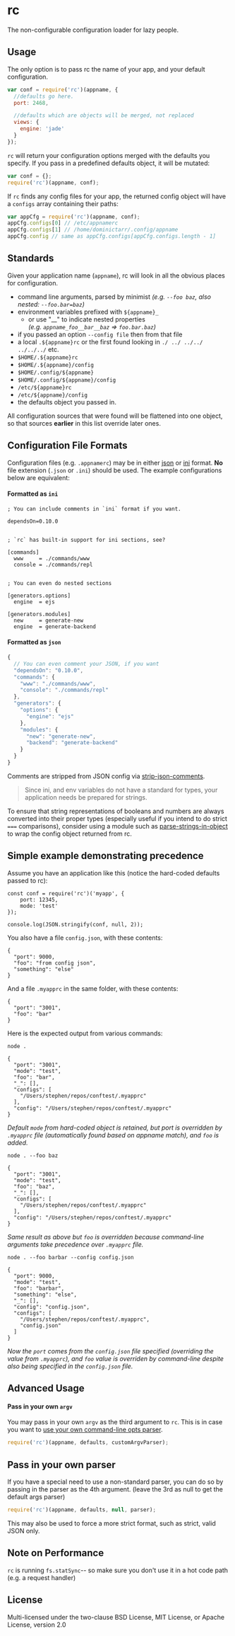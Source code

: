 # rc

The non-configurable configuration loader for lazy people.

## Usage

The only option is to pass rc the name of your app, and your default configuration.

```javascript
var conf = require('rc')(appname, {
  //defaults go here.
  port: 2468,

  //defaults which are objects will be merged, not replaced
  views: {
    engine: 'jade'
  }
});
```

`rc` will return your configuration options merged with the defaults you specify. If you pass in a predefined defaults
object, it will be mutated:

```javascript
var conf = {};
require('rc')(appname, conf);
```

If `rc` finds any config files for your app, the returned config object will have a `configs` array containing their
paths:

```javascript
var appCfg = require('rc')(appname, conf);
appCfg.configs[0] // /etc/appnamerc
appCfg.configs[1] // /home/dominictarr/.config/appname
appCfg.config // same as appCfg.configs[appCfg.configs.length - 1]
```

## Standards

Given your application name (`appname`), rc will look in all the obvious places for configuration.

* command line arguments, parsed by minimist _(e.g. `--foo baz`, also nested: `--foo.bar=baz`)_
* environment variables prefixed with `${appname}_`
    * or use "\_\_" to indicate nested properties <br/> _(e.g. `appname_foo__bar__baz` => `foo.bar.baz`)_
* if you passed an option `--config file` then from that file
* a local `.${appname}rc` or the first found looking in `./ ../ ../../ ../../../` etc.
* `$HOME/.${appname}rc`
* `$HOME/.${appname}/config`
* `$HOME/.config/${appname}`
* `$HOME/.config/${appname}/config`
* `/etc/${appname}rc`
* `/etc/${appname}/config`
* the defaults object you passed in.

All configuration sources that were found will be flattened into one object, so that sources **earlier** in this list
override later ones.

## Configuration File Formats

Configuration files (e.g. `.appnamerc`) may be in either [json](http://json.org/example)
or [ini](http://en.wikipedia.org/wiki/INI_file) format. **No** file extension (`.json` or `.ini`) should be used. The
example configurations below are equivalent:

#### Formatted as `ini`

```
; You can include comments in `ini` format if you want.

dependsOn=0.10.0


; `rc` has built-in support for ini sections, see?

[commands]
  www     = ./commands/www
  console = ./commands/repl


; You can even do nested sections

[generators.options]
  engine  = ejs

[generators.modules]
  new     = generate-new
  engine  = generate-backend

```

#### Formatted as `json`

```javascript
{
  // You can even comment your JSON, if you want
  "dependsOn": "0.10.0",
  "commands": {
    "www": "./commands/www",
    "console": "./commands/repl"
  },
  "generators": {
    "options": {
      "engine": "ejs"
    },
    "modules": {
      "new": "generate-new",
      "backend": "generate-backend"
    }
  }
}
```

Comments are stripped from JSON config via [strip-json-comments](https://github.com/sindresorhus/strip-json-comments).

> Since ini, and env variables do not have a standard for types, your application needs be prepared for strings.

To ensure that string representations of booleans and numbers are always converted into their proper types (especially
useful if you intend to do strict `===` comparisons), consider using a module such
as [parse-strings-in-object](https://github.com/anselanza/parse-strings-in-object) to wrap the config object returned
from rc.

## Simple example demonstrating precedence

Assume you have an application like this (notice the hard-coded defaults passed to rc):

```
const conf = require('rc')('myapp', {
    port: 12345,
    mode: 'test'
});

console.log(JSON.stringify(conf, null, 2));
```

You also have a file `config.json`, with these contents:

```
{
  "port": 9000,
  "foo": "from config json",
  "something": "else"
}
```

And a file `.myapprc` in the same folder, with these contents:

```
{
  "port": "3001",
  "foo": "bar"
}
```

Here is the expected output from various commands:

`node .`

```
{
  "port": "3001",
  "mode": "test",
  "foo": "bar",
  "_": [],
  "configs": [
    "/Users/stephen/repos/conftest/.myapprc"
  ],
  "config": "/Users/stephen/repos/conftest/.myapprc"
}
```

*Default `mode` from hard-coded object is retained, but port is overridden by `.myapprc` file (automatically found based
on appname match), and `foo` is added.*

`node . --foo baz`

```
{
  "port": "3001",
  "mode": "test",
  "foo": "baz",
  "_": [],
  "configs": [
    "/Users/stephen/repos/conftest/.myapprc"
  ],
  "config": "/Users/stephen/repos/conftest/.myapprc"
}
```

*Same result as above but `foo` is overridden because command-line arguments take precedence over `.myapprc` file.*

`node . --foo barbar --config config.json`

```
{
  "port": 9000,
  "mode": "test",
  "foo": "barbar",
  "something": "else",
  "_": [],
  "config": "config.json",
  "configs": [
    "/Users/stephen/repos/conftest/.myapprc",
    "config.json"
  ]
}
```

*Now the `port` comes from the `config.json` file specified (overriding the value from `.myapprc`), and `foo` value is
overriden by command-line despite also being specified in the `config.json` file.*

## Advanced Usage

#### Pass in your own `argv`

You may pass in your own `argv` as the third argument to `rc`. This is in case you want
to [use your own command-line opts parser](https://github.com/dominictarr/rc/pull/12).

```javascript
require('rc')(appname, defaults, customArgvParser);
```

## Pass in your own parser

If you have a special need to use a non-standard parser, you can do so by passing in the parser as the 4th argument.
(leave the 3rd as null to get the default args parser)

```javascript
require('rc')(appname, defaults, null, parser);
```

This may also be used to force a more strict format, such as strict, valid JSON only.

## Note on Performance

`rc` is running `fs.statSync`-- so make sure you don't use it in a hot code path (e.g. a request handler)

## License

Multi-licensed under the two-clause BSD License, MIT License, or Apache License, version 2.0
